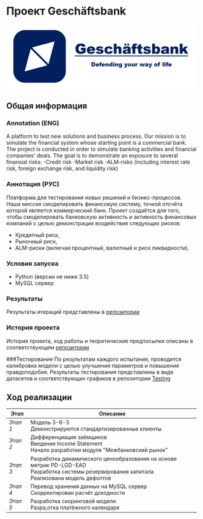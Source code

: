 # Проект Geschäftsbank

![](https://github.com/lexbrown/Gescheftsbank/blob/master/PR-campaign/gblogo.PNG)

## Общая информация

### Annotation (ENG)
A platform to test new solutions and business process. Our mission is to simulate the financial system whose starting point is a commercial bank.
The project is conducted in order to simulate banking activities and financial companies' deals. The goal is to demonstrate an exposure to several finansial risks:
-Credit risk
-Market risk
-ALM-risks (including interest rate risk, foreign exchange risk, and liquidity risk)


### Аннотация (РУС)
Платформа для тестирования новых решений и бизнес-процессов. Наша миссия смоделировать финансовую систему, точкой отсчёта которой является коммерческий банк.
Проект создаётся для того, чтобы смоделировать банковскую активность и активность финансовых компаний с целью демонстрации воздействия следующих рисков:
- Кредитный риск, 
- Рыночный риск, 
- ALM-риски (включая процентный, валютный и риск ликвидности).


### Условия запуска
- Python (версии не ниже 3.5)
- MySQL сервер


### Результаты
Результаты итераций представлены в [репозитории](https://github.com/lexbrown/Gescheftsbank/tree/master/results)

### История проекта
История проекта, ход работы и теоретические предпосылки описаны в соответствующем [репозитории](https://github.com/lexbrown/Gescheftsbank/tree/master/Politics)

###Тестирование
По результатам каждого испытания, проводится калибровка модели с целью улучшения параметров и повышения правдоподобия. 
Результаты тестирования представлены в виде датасетов и соответствующих графиков в репозитории [Testing](https://github.com/lexbrown/Gescheftsbank/tree/master/testing)



## Ход реализации

| Этап  | Описание |
| ------------- | ------------- |
| *Этап 1*  | Модель 3-6-3 <br> Демонстрируются стандартизированные клиенты | 
| *Этап 2*  | Дифференциация заёмщиков <br> Введение Income Statement <br> Начало разработки модуля "Межбанковский рынок" |
| *Этап 3*  | Разработка динамического ценообразования на основе метрик PD-LGD-EAD <br> Разработка системы резервирования капитала <br> Реализована модель дефолтов|
| *Этап 4*  | Перевод хранения данных на MySQL сервер <br> Скорректирован расчёт доходности | 
| *Этап 5*  | Разработка скоринговой модели <br> Разра,отка платёжного календаря | 
